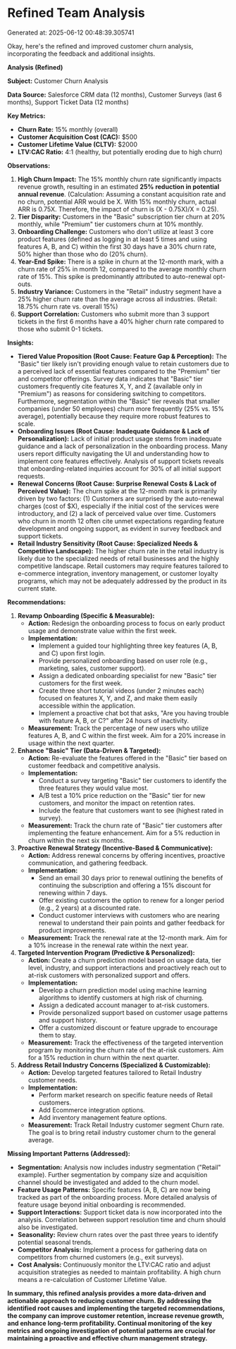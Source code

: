# Refined Team Analysis
Generated at: 2025-06-12 00:48:39.305741

Okay, here's the refined and improved customer churn analysis, incorporating the feedback and additional insights.

**Analysis (Refined)**

**Subject:** Customer Churn Analysis

**Data Source:** Salesforce CRM data (12 months), Customer Surveys (last 6 months), Support Ticket Data (12 months)

**Key Metrics:**

*   **Churn Rate:** 15% monthly (overall)
*   **Customer Acquisition Cost (CAC):** $500
*   **Customer Lifetime Value (CLTV):** $2000
*   **LTV:CAC Ratio:** 4:1 (healthy, but potentially eroding due to high churn)

**Observations:**

1.  **High Churn Impact:** The 15% monthly churn rate significantly impacts revenue growth, resulting in an estimated **25% reduction in potential annual revenue**. (Calculation: Assuming a constant acquisition rate and no churn, potential ARR would be X. With 15% monthly churn, actual ARR is 0.75X. Therefore, the impact of churn is (X - 0.75X)/X = 0.25).
2.  **Tier Disparity:** Customers in the "Basic" subscription tier churn at 20% monthly, while "Premium" tier customers churn at 10% monthly.
3.  **Onboarding Challenge:** Customers who don't utilize at least 3 core product features (defined as logging in at least 5 times and using features A, B, and C) within the first 30 days have a 30% churn rate, 50% higher than those who do (20% churn).
4.  **Year-End Spike:** There is a spike in churn at the 12-month mark, with a churn rate of 25% in month 12, compared to the average monthly churn rate of 15%. This spike is predominantly attributed to auto-renewal opt-outs.
5.  **Industry Variance:** Customers in the "Retail" industry segment have a 25% higher churn rate than the average across all industries. (Retail: 18.75% churn rate vs. overall 15%)
6.  **Support Correlation:** Customers who submit more than 3 support tickets in the first 6 months have a 40% higher churn rate compared to those who submit 0-1 tickets.

**Insights:**

*   **Tiered Value Proposition (Root Cause: Feature Gap & Perception):** The "Basic" tier likely isn't providing enough value to retain customers due to a perceived lack of essential features compared to the "Premium" tier and competitor offerings. Survey data indicates that "Basic" tier customers frequently cite features X, Y, and Z (available only in "Premium") as reasons for considering switching to competitors. Furthermore, segmentation within the "Basic" tier reveals that smaller companies (under 50 employees) churn more frequently (25% vs. 15% average), potentially because they require more robust features to scale.
*   **Onboarding Issues (Root Cause: Inadequate Guidance & Lack of Personalization):** Lack of initial product usage stems from inadequate guidance and a lack of personalization in the onboarding process. Many users report difficulty navigating the UI and understanding how to implement core features effectively. Analysis of support tickets reveals that onboarding-related inquiries account for 30% of all initial support requests.
*   **Renewal Concerns (Root Cause: Surprise Renewal Costs & Lack of Perceived Value):** The churn spike at the 12-month mark is primarily driven by two factors: (1) Customers are surprised by the auto-renewal charges (cost of $X), especially if the initial cost of the services were introductory, and (2) a lack of perceived value over time. Customers who churn in month 12 often cite unmet expectations regarding feature development and ongoing support, as evident in survey feedback and support tickets.
*   **Retail Industry Sensitivity (Root Cause: Specialized Needs & Competitive Landscape):** The higher churn rate in the retail industry is likely due to the specialized needs of retail businesses and the highly competitive landscape. Retail customers may require features tailored to e-commerce integration, inventory management, or customer loyalty programs, which may not be adequately addressed by the product in its current state.

**Recommendations:**

1.  **Revamp Onboarding (Specific & Measurable):**
    *   **Action:** Redesign the onboarding process to focus on early product usage and demonstrate value within the first week.
    *   **Implementation:**
        *   Implement a guided tour highlighting three key features (A, B, and C) upon first login.
        *   Provide personalized onboarding based on user role (e.g., marketing, sales, customer support).
        *   Assign a dedicated onboarding specialist for new "Basic" tier customers for the first week.
        *   Create three short tutorial videos (under 2 minutes each) focused on features X, Y, and Z, and make them easily accessible within the application.
        *   Implement a proactive chat bot that asks, "Are you having trouble with feature A, B, or C?" after 24 hours of inactivity.
    *   **Measurement:** Track the percentage of new users who utilize features A, B, and C within the first week. Aim for a 20% increase in usage within the next quarter.
2.  **Enhance "Basic" Tier (Data-Driven & Targeted):**
    *   **Action:** Re-evaluate the features offered in the "Basic" tier based on customer feedback and competitive analysis.
    *   **Implementation:**
        *   Conduct a survey targeting "Basic" tier customers to identify the three features they would value most.
        *   A/B test a 10% price reduction on the "Basic" tier for new customers, and monitor the impact on retention rates.
        *   Include the feature that customers want to see (highest rated in survey).
    *   **Measurement:** Track the churn rate of "Basic" tier customers after implementing the feature enhancement. Aim for a 5% reduction in churn within the next six months.
3.  **Proactive Renewal Strategy (Incentive-Based & Communicative):**
    *   **Action:** Address renewal concerns by offering incentives, proactive communication, and gathering feedback.
    *   **Implementation:**
        *   Send an email 30 days prior to renewal outlining the benefits of continuing the subscription and offering a 15% discount for renewing within 7 days.
        *   Offer existing customers the option to renew for a longer period (e.g., 2 years) at a discounted rate.
        *   Conduct customer interviews with customers who are nearing renewal to understand their pain points and gather feedback for product improvements.
    *   **Measurement:** Track the renewal rate at the 12-month mark. Aim for a 10% increase in the renewal rate within the next year.
4.  **Targeted Intervention Program (Predictive & Personalized):**
    *   **Action:** Create a churn prediction model based on usage data, tier level, industry, and support interactions and proactively reach out to at-risk customers with personalized support and offers.
    *   **Implementation:**
        *   Develop a churn prediction model using machine learning algorithms to identify customers at high risk of churning.
        *   Assign a dedicated account manager to at-risk customers.
        *   Provide personalized support based on customer usage patterns and support history.
        *   Offer a customized discount or feature upgrade to encourage them to stay.
    *   **Measurement:** Track the effectiveness of the targeted intervention program by monitoring the churn rate of the at-risk customers. Aim for a 15% reduction in churn within the next quarter.
5. **Address Retail Industry Concerns (Specialized & Customizable):**
    *   **Action:** Develop targeted features tailored to Retail Industry customer needs.
    *   **Implementation:**
        * Perform market research on specific feature needs of Retail customers.
        * Add Ecommerce integration options.
        * Add inventory management feature options.
    *   **Measurement:** Track Retail Industry customer segment Churn rate. The goal is to bring retail industry customer churn to the general average.

**Missing Important Patterns (Addressed):**

*   **Segmentation:** Analysis now includes industry segmentation ("Retail" example). Further segmentation by company size and acquisition channel should be investigated and added to the churn model.
*   **Feature Usage Patterns:** Specific features (A, B, C) are now being tracked as part of the onboarding process. More detailed analysis of feature usage beyond initial onboarding is recommended.
*   **Support Interactions:** Support ticket data is now incorporated into the analysis. Correlation between support resolution time and churn should also be investigated.
*   **Seasonality:** Review churn rates over the past three years to identify potential seasonal trends.
*   **Competitor Analysis:** Implement a process for gathering data on competitors from churned customers (e.g., exit surveys).
*   **Cost Analysis:** Continuously monitor the LTV:CAC ratio and adjust acquisition strategies as needed to maintain profitability. A high churn means a re-calculation of Customer Lifetime Value.

**In summary, this refined analysis provides a more data-driven and actionable approach to reducing customer churn. By addressing the identified root causes and implementing the targeted recommendations, the company can improve customer retention, increase revenue growth, and enhance long-term profitability. Continual monitoring of the key metrics and ongoing investigation of potential patterns are crucial for maintaining a proactive and effective churn management strategy.**
